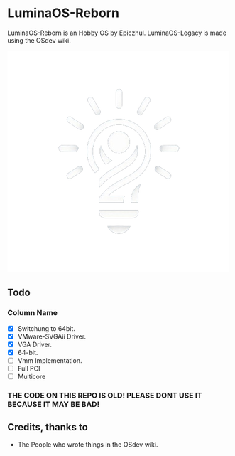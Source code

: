 
# LuminaOS-Reborn
LuminaOS-Reborn is an Hobby OS by Epiczhul. LuminaOS-Legacy is made using the OSdev wiki.




![Logo](https://github.com/Epiczhul/LuminaOS-Legacy/blob/main/images/icon-500x500.png?raw=true)


## Todo

### Column Name
- [x]  Switchung to 64bit.
- [x]  VMware-SVGAii Driver.
- [x]  VGA Driver.
- [x]  64-bit.
- [ ]  Vmm Implementation.  
- [ ]  Full PCI
- [ ]  Multicore

### THE CODE ON THIS REPO IS OLD! PLEASE DONT USE IT BECAUSE IT MAY BE BAD!
## Credits, thanks to
- The People who wrote things in the OSdev wiki.
